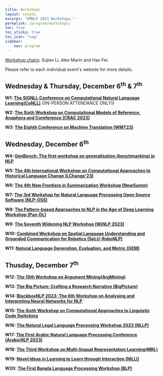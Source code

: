 ```yaml
---
title: Workshops
layout: single
excerpt: "EMNLP 2023 Workshops."
permalink: /program/workshops/
toc: true
toc_sticky: true
toc_icon: "cog" 
sidebar: 
    nav: program
---
```




<!-- Note that while the main conference time zone is Singapore Standard Time (UTC+8), workshop time zones vary. -->

[Workshop chairs](https://2023.emnlp.org/organization/): Sujian Li, Alex Marin and Hao Fei.

Please refer to each individual event's website for more details.

## Wednesday & Thursday, December 6<sup>th</sup> & 7<sup>th</sup>

**W1: [The SIGNLL Conference on Computational Natural Language Learning(CoNLL)](https://www.conll.org/2023)** ((IN-PERSON ATTENDANCE ONLY))


**W2: [The Sixth Workshop on Computational Models of Reference, Anaphora and Coreference (CRAC 2023)](https://sites.google.com/view/crac2023/)**


**W3: [The Eighth Conference on Machine Translation (WMT23)](http://www.statmt.org/wmt23/)**


## Wednesday, December 6<sup>th</sup>

**W4: [GenBench: The first workshop on generalisation (benchmarking) in NLP](https://genbench.org/workshop/)**


**W5: [The 4th International Workshop on Computational Approaches to Historical Language Change (LChange'23)](https://www.changeiskey.org/event/2023-emnlp-lchange/)**


**W6: [The 4th New Frontiers in Summarization Workshop (NewSumm)](https://newsumm.github.io/2023/)**


**W7: [The 3rd Workshop for Natural Language Processing Open Source Software (NLP-OSS)](https://nlposs.github.io/)**


**W8: [The Pattern-based Approaches to NLP in the Age of Deep Learning Workshop (Pan-DL)](https://pan-dl.github.io/)**


**W9: [The Seventh Widening NLP Workshop (WiNLP 2023)](https://www.winlp.org/)**


**W10: [Combined Workshop on Spatial Language Understanding and Grounded Communication for Robotics (SpLU-RoboNLP)](https://splu-robonlp-2023.github.io/)**


**W11: [Natural Language Generation, Evaluation, and Metric (GEM)](https://gem-benchmark.com/workshop)**



## Thusday, December 7<sup>th</sup>



**W12: [The	10th Workshop on Argument Mining(ArgMining)](https://argmining-org.github.io/2023/)**


**W13: [The Big Picture: Crafting a Research Narrative (BigPicture)](https://www.bigpictureworkshop.com/)**


**W14: [BlackboxNLP 2023: The 6th Workshop on Analysing and Interpreting Neural Networks for NLP](https://blackboxnlp.github.io)**


**W15: [The Sixth Workshop on Computational Approaches to Linguistic Code Switching](https://code-switching.github.io/2023)**


**W16: [The Natural Legal Language Processing Workshop 2023 (NLLP)](https://nllpw.org/workshop/)**


**W17: [The First Arabic Natural Language Processing Conference (ArabicNLP 2023)](https://wanlp2023.sigarab.org/)**


**W18: [The Third Workshop on Multi-lingual Representation Learning(MRL)](https://sigtyp.github.io/ws2023-mrl.html)**


**W19: [Novel Ideas in Learning to Learn through Interaction (NILLI)](https://www.cs.mcgill.ca/~pparth2/nilli_workshop_2023)**


**W20: [The First Bangla Language Processing Workshop (BLP)](https://blp-workshop.github.io/)**
